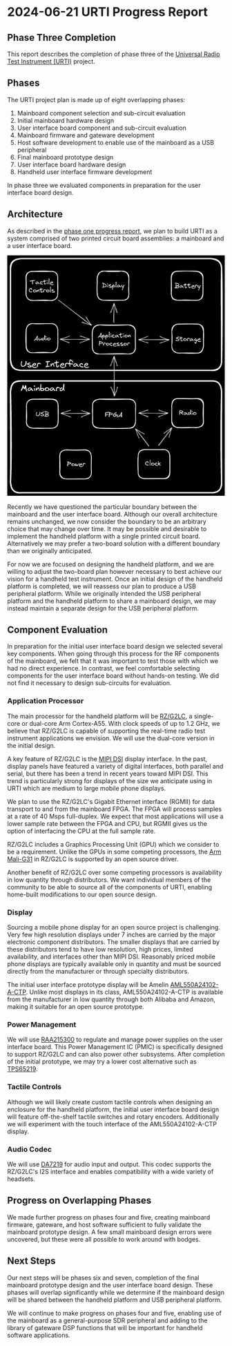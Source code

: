 # 2024-06-21 URTI Progress Report

## Phase Three Completion

This report describes the completion of phase three of the [Universal Radio Test Instrument (URTI)](https://greatscottgadgets.com/urti/) project.

## Phases

The URTI project plan is made up of eight overlapping phases:

1. Mainboard component selection and sub-circuit evaluation
2. Initial mainboard hardware design
3. User interface board component and sub-circuit evaluation
4. Mainboard firmware and gateware development
5. Host software development to enable use of the mainboard as a USB peripheral
6. Final mainboard prototype design
7. User interface board hardware design
8. Handheld user interface firmware development

In phase three we evaluated components in preparation for the user interface board design.

## Architecture

As described in the [phase one progress report](../2023-06-02-urti-progress-report), we plan to build URTI as a system comprised of two printed circuit board assemblies: a mainboard and a user interface board.

![Preliminary URTI Architecture](../2023-06-02-urti-progress-report/urti-architecture-2023-05-25.png)

Recently we have questioned the particular boundary between the mainboard and the user interface board. Although our overall architecture remains unchanged, we now consider the boundary to be an arbitrary choice that may change over time. It may be possible and desirable to implement the handheld platform with a single printed circuit board. Alternatively we may prefer a two-board solution with a different boundary than we originally anticipated.

For now we are focused on designing the handheld platform, and we are willing to adjust the two-board plan however necessary to best achieve our vision for a handheld test instrument. Once an initial design of the handheld platform is completed, we will reassess our plan to produce a USB peripheral platform. While we originally intended the USB peripheral platform and the handheld platform to share a mainboard design, we may instead maintain a separate design for the USB peripheral platform.

## Component Evaluation

In preparation for the initial user interface board design we selected several key components. When going through this process for the RF components of the mainboard, we felt that it was important to test those with which we had no direct experience. In contrast, we feel comfortable selecting components for the user interface board without hands-on testing. We did not find it necessary to design sub-circuits for evaluation.

### Application Processor

The main processor for the handheld platform will be [RZ/G2LC](https://www.renesas.com/rzg2lc), a single-core or dual-core Arm Cortex-A55. With clock speeds of up to 1.2 GHz, we believe that RZ/G2LC is capable of supporting the real-time radio test instrument applications we envision. We will use the dual-core version in the initial design.

A key feature of RZ/G2LC is the [MIPI DSI](https://en.wikipedia.org/wiki/Display_Serial_Interface) display interface. In the past, display panels have featured a variety of digital interfaces, both parallel and serial, but there has been a trend in recent years toward MIPI DSI. This trend is particularly strong for displays of the size we anticipate using in URTI which are medium to large mobile phone displays.

We plan to use the RZ/G2LC's Gigabit Ethernet interface (RGMII) for data transport to and from the mainboard FPGA. The FPGA will process samples at a rate of 40 Msps full-duplex. We expect that most applications will use a lower sample rate between the FPGA and CPU, but RGMII gives us the option of interfacing the CPU at the full sample rate.

RZ/G2LC includes a Graphics Processing Unit (GPU) which we consider to be a requirement. Unlike the GPUs in some competing processors, the [Arm Mali-G31](https://www.arm.com/products/silicon-ip-multimedia/gpu/mali-g31) in RZ/G2LC is supported by an open source driver.

Another benefit of RZ/G2LC over some competing processors is availability in low quantity through distributors. We want individual members of the community to be able to source all of the components of URTI, enabling home-built modifications to our open source design.

### Display

Sourcing a mobile phone display for an open source project is challenging. Very few high resolution displays under 7 inches are carried by the major electronic component distributors. The smaller displays that are carried by these distributors tend to have low resolution, high prices, limited availability, and interfaces other than MIPI DSI. Reasonably priced mobile phone displays are typically available only in quantity and must be sourced directly from the manufacturer or through specialty distributors.

The initial user interface prototype display will be Amelin [AML550A24102-A-CTP](https://www.alibaba.com/product-detail/5-5-inch-TFT-capacitive-touch_1601089384178.html). Unlike most displays in its class, AML550A24102-A-CTP is available from the manufacturer in low quantity through both Alibaba and Amazon, making it suitable for an open source prototype.

### Power Management

We will use [RAA215300](https://www.renesas.com/us/en/products/power-management/multi-channel-power-management-ics-pmics/raa215300-high-performance-9-channel-pmic-supporting-ddr-memory-built-charger-and-rtc) to regulate and manage power supplies on the user interface board. This Power Management IC (PMIC) is specifically designed to support RZ/G2LC and can also power other subsystems. After completion of the initial prototype, we may try a lower cost alternative such as [TPS65219](https://www.ti.com/product/TPS65219).

### Tactile Controls

Although we will likely create custom tactile controls when designing an enclosure for the handheld platform, the initial user interface board design will feature off-the-shelf tactile switches and rotary encoders. Additionally we will experiment with the touch interface of the AML550A24102-A-CTP display.

### Audio Codec

We will use [DA7219](https://www.renesas.com/us/en/products/analog-products/audio-video/audio-codecs/da7219-audio-codec-advanced-accessory-detect) for audio input and output. This codec supports the RZ/G2LC's I2S interface and enables compatibility with a wide variety of headsets.

## Progress on Overlapping Phases

We made further progress on phases four and five, creating mainboard firmware, gateware, and host software sufficient to fully validate the mainboard prototype design. A few small mainboard design errors were uncovered, but these were all possible to work around with bodges.

## Next Steps

Our next steps will be phases six and seven, completion of the final mainboard prototype design and the user interface board design. These phases will overlap significantly while we determine if the mainboard design will be shared between the handheld platform and USB peripheral platform.

We will continue to make progress on phases four and five, enabling use of the mainboard as a general-purpose SDR peripheral and adding to the library of gateware DSP functions that will be important for handheld software applications.
